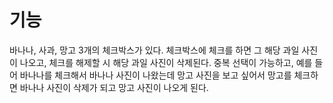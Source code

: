 # 기능
바나나, 사과, 망고 3개의 체크박스가 있다.
체크박스에 체크를 하면 그 해당 과일 사진이 나오고, 체크를 해제할 시 해당 과일 사진이 삭제된다.
중복 선택이 가능하고, 예를 들어 바나나를 체크해서 바나나 사진이 나왔는데 망고 사진을 보고 싶어서 망고를 체크하면 바나나 사진이 삭제가 되고 망고 사진이 나오게 된다.

